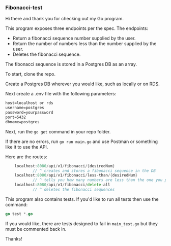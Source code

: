 ### Fibonacci-test

Hi there and thank you for checking out my Go program.

This program exposes three endpoints per the spec. 
The endpoints: 
- Return a fibonacci sequence number supplied by the user.
- Return the number of numbers less than the number supplied by the user.
- Deletes the fibonacci sequence.

The fibonacci sequence is stored in a Postgres DB as an array.

To start, clone the repo.

Create a Postgres DB wherever you would like, such as locally or on RDS.

Next create a .env file with the following parameters:

```dockerfile
host=localhost or rds
username=postgres
password=yourpassword
port=5432
dbname=postgres
```

Next, run the `go get` command in your repo folder.

If there are no errors, run `go run main.go` and use Postman or something like it to use the API.

Here are the routes:
```go
    localhost:8080/api/v1/fibonacci/{desiredNum} 
            // ^ creates and stores a fibonacci sequence in the DB
    localhost:8080/api/v1/fibonacci/less-than/{desiredNum} 
            // ^ tells you how many numbers are less than the one you provide
    localhost:8080/api/v1/fibonacci/delete-all
            // ^ deletes the fibonacci sequences
```

This program also contains tests. If you'd like to run all tests then use the command:
```go
go test *.go
```

If you would like, there are tests designed to fail in `main_test.go` but they must be commented back in.

Thanks!